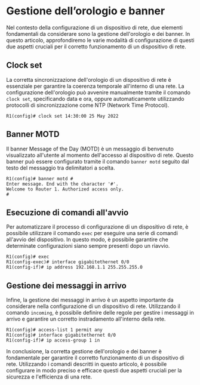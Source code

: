 # Gestione dell’orologio e banner

Nel contesto della configurazione di un dispositivo di rete, due elementi fondamentali da considerare sono la gestione dell'orologio e dei banner. In questo articolo, approfondiremo le varie modalità di configurazione di questi due aspetti cruciali per il corretto funzionamento di un dispositivo di rete.

## Clock set

La corretta sincronizzazione dell'orologio di un dispositivo di rete è essenziale per garantire la coerenza temporale all'interno di una rete. La configurazione dell'orologio può avvenire manualmente tramite il comando `clock set`, specificando data e ora, oppure automaticamente utilizzando protocolli di sincronizzazione come NTP (Network Time Protocol).

```
R1(config)# clock set 14:30:00 25 May 2022
```

## Banner MOTD

Il banner Message of the Day (MOTD) è un messaggio di benvenuto visualizzato all'utente al momento dell'accesso al dispositivo di rete. Questo banner può essere configurato tramite il comando `banner motd` seguito dal testo del messaggio tra delimitatori a scelta.

```
R1(config)# banner motd #
Enter message. End with the character '#'.
Welcome to Router 1. Authorized access only.
#
```

## Esecuzione di comandi all'avvio

Per automatizzare il processo di configurazione di un dispositivo di rete, è possibile utilizzare il comando `exec` per eseguire una serie di comandi all'avvio del dispositivo. In questo modo, è possibile garantire che determinate configurazioni siano sempre presenti dopo un riavvio.

```
R1(config)# exec
R1(config-exec)# interface gigabitethernet 0/0
R1(config-if)# ip address 192.168.1.1 255.255.255.0
```

## Gestione dei messaggi in arrivo

Infine, la gestione dei messaggi in arrivo è un aspetto importante da considerare nella configurazione di un dispositivo di rete. Utilizzando il comando `incoming`, è possibile definire delle regole per gestire i messaggi in arrivo e garantire un corretto instradamento all'interno della rete.

```
R1(config)# access-list 1 permit any
R1(config)# interface gigabitethernet 0/0
R1(config-if)# ip access-group 1 in
```

In conclusione, la corretta gestione dell'orologio e dei banner è fondamentale per garantire il corretto funzionamento di un dispositivo di rete. Utilizzando i comandi descritti in questo articolo, è possibile configurare in modo preciso e efficace questi due aspetti cruciali per la sicurezza e l'efficienza di una rete.